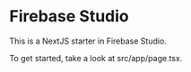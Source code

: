 # Firebase Studio

This is a NextJS starter in Firebase Studio.

To get started, take a look at src/app/page.tsx.

<!-- Commit to resolve divergent branches -->
